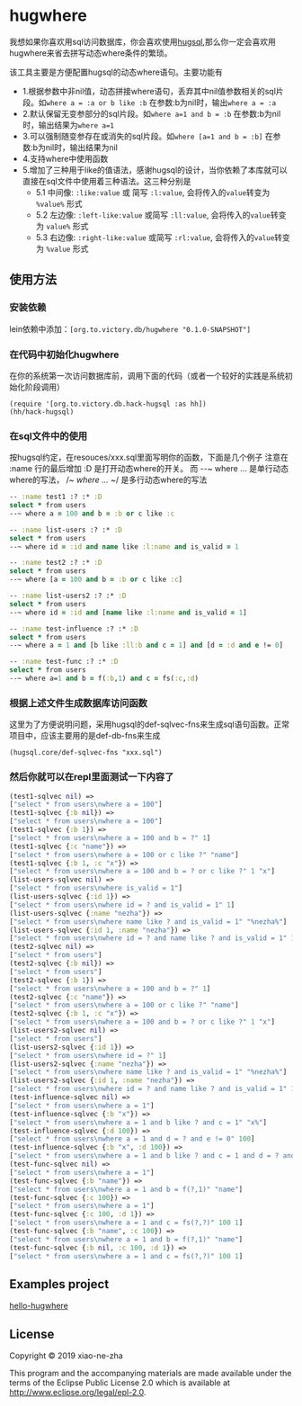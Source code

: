 # hugwhere
我想如果你喜欢用sql访问数据库，你会喜欢使用[hugsql](https://www.hugsql.org/),那么你一定会喜欢用hugwhere来省去拼写动态where条件的繁琐。

该工具主要是方便配置hugsql的动态where语句。主要功能有
  * 1.根据参数中非nil值，动态拼接where语句，丢弃其中nil值参数相关的sql片段。如`where a = :a or b like :b` 在参数:b为nil时，输出`where a = :a`
  * 2.默认保留无变参部分的sql片段。如`where a=1 and b = :b` 在参数:b为nil时，输出结果为`where a=1`
  * 3.可以强制随变参存在或消失的sql片段。如`where [a=1 and b = :b]` 在参数:b为nil时，输出结果为nil
  * 4.支持where中使用函数
  * 5.增加了三种用于like的值语法，感谢hugsql的设计，当你依赖了本库就可以直接在sql文件中使用着三种语法。这三种分别是
    * 5.1 中间像: `:like:value` 或 简写 `:l:value`, 会将传入的`value`转变为 `%value%` 形式
    * 5.2 左边像: `:left-like:value` 或简写 `:ll:value`, 会将传入的`value`转变为 `value%` 形式
    * 5.3 右边像: `:right-like:value` 或简写 `:rl:value`, 会将传入的`value`转变为 `%value` 形式

## 使用方法

### 安装依赖

lein依赖中添加：`[org.to.victory.db/hugwhere "0.1.0-SNAPSHOT"]`

### 在代码中初始化hugwhere

在你的系统第一次访问数据库前，调用下面的代码（或者一个较好的实践是系统初始化阶段调用）

    (require '[org.to.victory.db.hack-hugsql :as hh])
    (hh/hack-hugsql)


### 在sql文件中的使用
按hugsql约定，在resouces/xxx.sql里面写明你的函数，下面是几个例子
注意在 :name 行的最后增加 :D 是打开动态where的开关。 而 --~ where ... 是单行动态where的写法， /*~ where ... ~*/ 是多行动态where的写法

```clojure
-- :name test1 :? :* :D
select * from users
--~ where a = 100 and b = :b or c like :c

-- :name list-users :? :* :D
select * from users
--~ where id = :id and name like :l:name and is_valid = 1

-- :name test2 :? :* :D
select * from users
--~ where [a = 100 and b = :b or c like :c]

-- :name list-users2 :? :* :D
select * from users
--~ where id = :id and [name like :l:name and is_valid = 1]

-- :name test-influence :? :* :D
select * from users
--~ where a = 1 and [b like :ll:b and c = 1] and [d = :d and e != 0]

-- :name test-func :? :* :D
select * from users
--~ where a=1 and b = f(:b,1) and c = fs(:c,:d)
```

### 根据上述文件生成数据库访问函数
这里为了方便说明问题，采用hugsql的def-sqlvec-fns来生成sql语句函数。正常项目中，应该主要用的是def-db-fns来生成

    (hugsql.core/def-sqlvec-fns "xxx.sql")

### 然后你就可以在repl里面测试一下内容了


```clojure
(test1-sqlvec nil) =>
["select * from users\nwhere a = 100"]
(test1-sqlvec {:b nil}) =>
["select * from users\nwhere a = 100"]
(test1-sqlvec {:b 1}) =>
["select * from users\nwhere a = 100 and b = ?" 1]
(test1-sqlvec {:c "name"}) =>
["select * from users\nwhere a = 100 or c like ?" "name"]
(test1-sqlvec {:b 1, :c "x"}) =>
["select * from users\nwhere a = 100 and b = ? or c like ?" 1 "x"]
(list-users-sqlvec nil) =>
["select * from users\nwhere is_valid = 1"]
(list-users-sqlvec {:id 1}) =>
["select * from users\nwhere id = ? and is_valid = 1" 1]
(list-users-sqlvec {:name "nezha"}) =>
["select * from users\nwhere name like ? and is_valid = 1" "%nezha%"]
(list-users-sqlvec {:id 1, :name "nezha"}) =>
["select * from users\nwhere id = ? and name like ? and is_valid = 1" 1 "%nezha%"]
(test2-sqlvec nil) =>
["select * from users"]
(test2-sqlvec {:b nil}) =>
["select * from users"]
(test2-sqlvec {:b 1}) =>
["select * from users\nwhere a = 100 and b = ?" 1]
(test2-sqlvec {:c "name"}) =>
["select * from users\nwhere a = 100 or c like ?" "name"]
(test2-sqlvec {:b 1, :c "x"}) =>
["select * from users\nwhere a = 100 and b = ? or c like ?" 1 "x"]
(list-users2-sqlvec nil) =>
["select * from users"]
(list-users2-sqlvec {:id 1}) =>
["select * from users\nwhere id = ?" 1]
(list-users2-sqlvec {:name "nezha"}) =>
["select * from users\nwhere name like ? and is_valid = 1" "%nezha%"]
(list-users2-sqlvec {:id 1, :name "nezha"}) =>
["select * from users\nwhere id = ? and name like ? and is_valid = 1" 1 "%nezha%"]
(test-influence-sqlvec nil) =>
["select * from users\nwhere a = 1"]
(test-influence-sqlvec {:b "x"}) =>
["select * from users\nwhere a = 1 and b like ? and c = 1" "x%"]
(test-influence-sqlvec {:d 100}) =>
["select * from users\nwhere a = 1 and d = ? and e != 0" 100]
(test-influence-sqlvec {:b "x", :d 100}) =>
["select * from users\nwhere a = 1 and b like ? and c = 1 and d = ? and e != 0" "x%" 100]
(test-func-sqlvec nil) =>
["select * from users\nwhere a = 1"]
(test-func-sqlvec {:b "name"}) =>
["select * from users\nwhere a = 1 and b = f(?,1)" "name"]
(test-func-sqlvec {:c 100}) =>
["select * from users\nwhere a = 1"]
(test-func-sqlvec {:c 100, :d 1}) =>
["select * from users\nwhere a = 1 and c = fs(?,?)" 100 1]
(test-func-sqlvec {:b "name", :c 100}) =>
["select * from users\nwhere a = 1 and b = f(?,1)" "name"]
(test-func-sqlvec {:b nil, :c 100, :d 1}) =>
["select * from users\nwhere a = 1 and c = fs(?,?)" 100 1]
```


## Examples project

[hello-hugwhere](https://github.com/xiao-ne-zha/hugwhere/tree/master/examples/hello-hugwhere)

## License

Copyright © 2019 xiao-ne-zha

This program and the accompanying materials are made available under the
terms of the Eclipse Public License 2.0 which is available at
http://www.eclipse.org/legal/epl-2.0.
